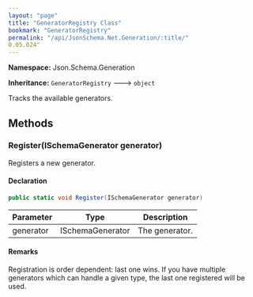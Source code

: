 ```yaml
---
layout: "page"
title: "GeneratorRegistry Class"
bookmark: "GeneratorRegistry"
permalink: "/api/JsonSchema.Net.Generation/:title/"
0.05.024"
---
```

**Namespace:** Json.Schema.Generation

**Inheritance:**
`GeneratorRegistry`
 🡒 
`object`

Tracks the available generators.

## Methods

### Register(ISchemaGenerator generator)

Registers a new generator.

#### Declaration

```c#
public static void Register(ISchemaGenerator generator)
```

| Parameter | Type | Description |
|---|---|---|
| generator | ISchemaGenerator | The generator. |


#### Remarks

Registration is order dependent: last one wins.  If you have multiple generators which
can handle a given type, the last one registered will be used.

